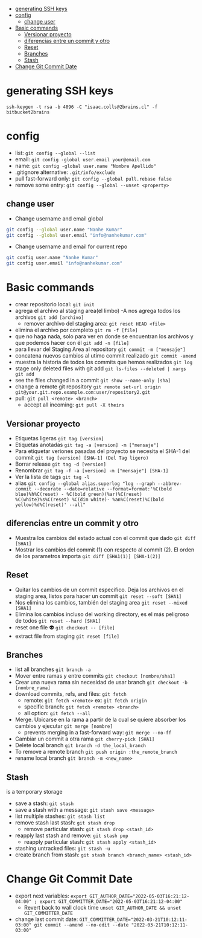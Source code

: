 - [generating SSH keys](#generating-ssh-keys)
- [config](#config)
  - [change user](#change-user)
- [Basic commands](#basic-commands)
  - [Versionar proyecto](#versionar-proyecto)
  - [diferencias entre un commit y otro](#diferencias-entre-un-commit-y-otro)
  - [Reset](#reset)
  - [Branches](#branches)
  - [Stash](#stash)
- [Change Git Commit Date](#change-git-commit-date)

# generating SSH keys

`ssh-keygen -t rsa -b 4096 -C "isaac.colls@2brains.cl" -f bitbucket2brains`

# config

- list: `git config --global --list`
- email: `git config -global user.email your@email.com`
- name: `git config -global user.name "Nombre Apellido"`
- .gitignore alternative: `.git/info/exclude`
- pull fast-forward only: `git config --global pull.rebase false`
- remove some entry: `git config --global --unset <property>`

## change user

- Change username and email global

```bash
git config --global user.name "Nanhe Kumar"
git config --global user.email "info@nanhekumar.com"
```

- Change username and email for current repo

```bash
git config user.name "Nanhe Kumar"
git config user.email "info@nanhekumar.com"
```

# Basic commands

- crear repositorio local: `git init`
- agrega el archivo al staging area(el limbo) -A nos agrega todos los archivos `git add [archivo]`
  - remover archivo del staging area: `git reset HEAD <file>`
- elimina el archivo por completo `git rm -f [file]`
- que no haga nada, solo para ver en donde se encuentran los archivos y que podemos hacer con él `git add -n [file]`
- para llevar del Staging Area al repository `git commit -m ["mensaje"]`
- concatena nuevos cambios al utimo commit realizado `git commit -amend`
- muestra la historia de todos los commits que hemos realizados `git log`
- stage only deleted files with git add `git ls-files --deleted | xargs git add`
- see the files changed in a commit `git show --name-only [sha]`
- change a remote git repository `git remote set-url origin git@your.git.repo.example.com:user/repository2.git`
- pull: `git pull <remote> <branch>`
  - accept all incoming: `git pull -X theirs`

## Versionar proyecto

- Etiquetas ligeras `git tag [version]`
- Etiquetas anotadas `git tag -a [version] -m ["mensaje"]`
- Para etiquetar veriones pasadas del proyecto se necesita el SHA-1 del commit `git tag [version] [SHA-1] (Del Tag ligero)`
- Borrar release `git tag -d [version]`
- Renombrar `git tag -f -a [version] -m ["mensaje"] [SHA-1]`
- Ver la lista de tags `git tag -l`
- alias `git config --global alias.superlog "log --graph --abbrev-commit --decorate --date=relative --format=format:'%C(bold blue)%h%C(reset) - %C(bold green)(%ar)%C(reset) %C(white)%s%C(reset) %C(dim white)- %an%C(reset)%C(bold yellow)%d%C(reset)' --all"`

## diferencias entre un commit y otro

- Muestra los cambios del estado actual con el commit que dado `git diff [SHA1]`
- Mostrar los cambios del commit (1) con respecto al commit (2). El orden de los parametros importa `git diff [SHA1(1)] [SHA-1(2)]`

## Reset

- Quitar los cambios de un commit específico. Deja los archivos en el staging area, listos para hacer un commit `git reset --soft [SHA1]`
- Nos elimina los cambios, también del staging area `git reset --mixed [SHA1]`
- Elimina los cambios incluso del working directory, es el más peligroso de todos `git reset --hard [SHA1]`
- reset one file 👽 `git checkout -- [file]`
- extract file from staging `git reset [file]`

## Branches

- list all branches `git branch -a`
- Mover entre ramas y entre commits `git checkout [nombre/sha1]`
- Crear una nueva rama sin necesidad de usar branch `git checkout -b [nombre_rama]`
- download commits, refs, and files: `git fetch`
  - remote: `git fetch <remote>` ex: `git fetch origin`
  - specific branch: `git fetch <remote> <branch>`
  - all option: `git fetch --all`
- Merge. Ubicarse en la rama a partir de la cual se quiere absorber los cambios y ejecutar `git merge [nombre]`
  - prevents merging in a fast-forward way: `git merge --no-ff`
- Cambiar un commit a otra rama `git cherry-pick [SHA1]`
- Delete local branch `git branch -d the_local_branch`
- To remove a remote branch `git push origin :the_remote_branch`
- rename local branch `git branch -m <new_name>`

## Stash

is a temporary storage

- save a stash: `git stash`
- save a stash with a message: `git stash save <message>`
- list multiple stashes: `git stash list`
- remove stash last stash: `git stash drop`
  - remove particular stash: `git stash drop <stash_id>`
- reapply last stash and remove: `git stash pop`
  - reapply particular stash: `git stash apply <stash_id>`
- stashing untracked files: `git stash -u`
- create branch from stash: `git stash branch <branch_name> <stash_id>`

# Change Git Commit Date

- export next variables: `export GIT_AUTHOR_DATE="2022-05-03T16:21:12-04:00" ; export GIT_COMMITTER_DATE="2022-05-03T16:21:12-04:00"`
  - Revert back to wall clock time `unset GIT_AUTHOR_DATE && unset GIT_COMMITTER_DATE`
- change last commit date: `GIT_COMMITTER_DATE="2022-03-21T10:12:11-03:00" git commit --amend --no-edit --date "2022-03-21T10:12:11-03:00"`

